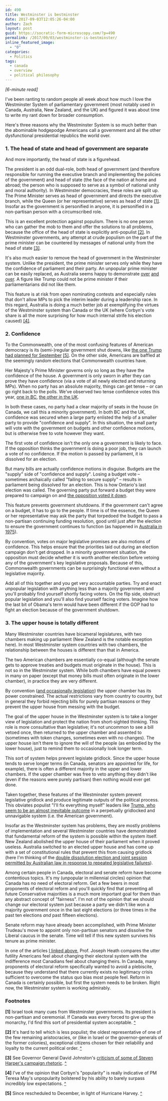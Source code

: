 ```yaml
---
id: 490
title: Westminster is bestminster
date: 2017-09-03T12:05:26-04:00
author: Zach
layout: post
guid: https://socratic-form-microscopy.com/?p=490
permalink: /2017/09/03/westminster-is-bestminster/
inline_featured_image:
  - "0"
categories:
  - Politics
tags:
  - canada
  - overview
  - political philosophy
---
```

<em>[6-minute read]</em>

I've been ranting to random people all week about how much I love the Westminster System of parliamentary government (most notably used in Canada, Australia, New Zealand, and the UK) and figured it was about time to write my rant down for broader consumption.

Here's three reasons why the Westminster System is so much better than the abominable hodgepodge Americans call a government and all the other dysfunctional presidential republics the world over.
<h3>1. The head of state and head of government are separate</h3>
And more importantly, the head of state is a figurehead.

The president is an odd dual-role, both head of government (and therefore responsible for running the executive branch and implementing the policies of the government) and head of state (the face of the nation at home and abroad; the person who is supposed to serve as a symbol of national unity and moral authority). In Westminster democracies, these roles are split up. The Prime Minister serves as head of government and directs the executive branch, while the Queen (or her representative) serves as head of state <a href="#wes-bot-1" id="wes-top-1">[1]</a>. Insofar as the government is personified in anyone, it is personified in a non-partisan person with a circumscribed role.

This is an excellent protection against populism. There is no one person who can gather the mob to them and offer the solutions to all problems, because the office of the head of state is explicitly anti-populist <a href="#wes-bot-2" id="wes-top-2">[2]</a>. In Westminster governments, any attempt at crude populism on the part of the prime minister can be countered by messages of national unity from the head of state <a href="#wes-bot-3" id="wes-top-3">[3]</a>.

It's also much easier to remove the head of government in the Westminster system. Unlike the president, the prime minister serves only while they have the confidence of parliament and their party. An unpopular prime minister can be easily replaced, as Australia seems happy to demonstrate <a href="https://en.wikipedia.org/wiki/Australian_Labor_Party_leadership_spill,_2010">over</a> <a href="https://en.wikipedia.org/wiki/Australian_Labor_Party_leadership_spill,_June_2013">and</a> <a href="https://en.wikipedia.org/wiki/Liberal_Party_of_Australia_leadership_spill,_September_2015">over</a>. A figure like Trump could not be prime minister if their parliamentarians did not like them.

This feature is at risk from open nominating contests and especially rules that don't allow MPs to pick the interim leader during a leadership race. In this regard, Australia is doing a much better job at exemplifying the virtues of the Westminster system than Canada or the UK (where Corbyn's vote share is all the more surprising for how much internal strife his election caused) <a href="#wes-bot-4" id="wes-top-4">[4]</a>.
<h3>2. Confidence</h3>
To the Commonwealth, one of the most confusing features of American democracy is its (semi-)regular government shut downs, like <a href="http://www.cnn.com/2017/08/23/politics/trump-wall-mexico-government-shutdown/index.html">the one Trump had planned for September</a> <a href="#wes-bot-5" id="wes-top-5">[5]</a>. On the other side, Americans are baffled at the seemingly random elections that Commonwealth countries have.

Her Majesty's Prime Minister governs only so long as they have the confidence of the house. A government is only sworn in after they can prove they have confidence (via a vote of all newly elected and returning MPs). When no party has an absolute majority, things can get tense – or can go right back to the polls. We've observed two tense confidence votes this year, <a href="http://www.macleans.ca/news/canada/christy-clarks-b-c-liberals-fall-on-confidence-vote/">one in BC</a>, <a href="http://www.france24.com/en/20170629-british-pm-theresa-may-narrowly-wins-confidence-vote-parliament">the other in the UK</a>.

In both these cases, no party had a clear majority of seats in the house (in Canada, we call this a minority government). In both BC and the UK, confidence was secured when a large party enlisted the help of a smaller party to provide "confidence and supply". In this situation, the small party will vote with the government on budgets and other confidence motions, but is otherwise free to vote however they want.

The first vote of confidence isn't the only one a government is likely to face. If the opposition thinks the government is doing a poor job, they can launch a vote of no confidence. If the motion is passed by parliament, it is dissolved for an election.

But many bills are actually confidence motions in disguise. Budgets are the "supply" side of "confidence and supply". Losing a budget vote – sometimes archaically called "failing to secure supply" – results in parliament being dissolved for an election. This is how Ontario's last election was called. The governing party put forward a budget they were prepared to campaign on and <a href="http://www.cbc.ca/news/canada/toronto/ontario-heads-for-june-election-after-ndp-rejects-budget-1.2629401">the opposition voted it down</a>.

This feature prevents government shutdowns. If the government can't agree on a budget, it has to go to the people. If time is of the essence, the Queen or her representative may ask the party that torpedoed the budget to pass a non-partisan continuing funding resolution, good until just after the election to ensure the government continues to function (as happened in <a href="https://en.wikipedia.org/wiki/1975_Australian_constitutional_crisis#Dissolution">Australia in 1975</a>).

By convention, votes on major legislative promises are also motions of confidence. This helps ensure that the priorities laid out during an election campaign don't get dropped. In a minority government situation, the opposition must decide whether it is worth another election before vetoing any of the government's key legislative proposals. Because of this, Commonwealth governments can be surprisingly functional even without a legislative majority.

Add all of this together and you get very accountable parties. Try and enact unpopular legislation with anything less than a majority government and you'll probably find yourself shortly facing voters. On the flip side, obstruct popular legislation and you'll also find yourself facing voters. Imagine how the last bit of Obama's term would have been different if the GOP had to fight an election because of the government shutdown.
<h3>3. The upper house is totally different</h3>
Many Westminster countries have bicameral legislatures, with two chambers making up parliament (New Zealand is the notable exception here). In most Westminster system countries with two chambers, the relationship between the houses is different than that in America.

The two American chambers are essentially co-equal (although the senate gets to approve treaties and budgets must originate in the house). This is not so in the Westminster system. While both chambers have equal powers in many on paper (except that money bills must often originate in the lower chamber), in practice they are very different.

By convention (<a href="https://en.wikipedia.org/wiki/Parliament_Act_1911">and occasionally legislation</a>) the upper chamber has its power constrained. The actual restrictions vary from country to country, but in general they forbid rejecting bills for purely partisan reasons or they prevent the upper house from messing with the budget.

The goal of the upper house in the Westminster system is to take a longer view of legislation and protect the nation from short-sighted thinking. This role is more consultative than legislative; it's not uncommon to see a bill vetoed once, then returned to the upper chamber and assented to (sometimes with token changes, sometimes even with no changes). The upper house isn't there to ignore the will of the people (as embodied by the lower house), just to remind them to occasionally look longer term.

This sort of system helps prevent legislate gridlock. Since the upper house tends to serve longer terms (in Canada, senators are appointed for life, for example), there is often a different majority in the upper and lower chambers. If the upper chamber was free to veto anything they didn't like (even if the reasons were purely partisan) then nothing would ever get done.

Taken together, these features of the Westminster system prevent legislative gridlock and produce legitimate outputs of the political process. This obviates populist "I'll fix everything myself" leaders like <a href="http://induecourse.ca/thoughts-on-president-trump/">Trump, who seem to be an almost inevitable outcome</a> in a perpetually gridlocked and unnavigable system (i.e. the American government).

Insofar as the Westminster system has problems, they are mostly problems of implementation and several Westminster countries have demonstrated that fundamental reform of the system is possible within the system itself. New Zealand abolished the upper house of their parliament when it proved useless. Australia switched to an elected upper house and has come up with a set of constitutional rules that prevent this from causing gridlock (here I'm thinking of the <a href="https://en.wikipedia.org/wiki/Double_dissolution">double dissolution election and joint session permitted by Australian law in response to repeated legislative failures</a>).

Among certain people in Canada, electoral and senate reform have become contentious topics. It's my (unpopular in millennial circles) opinion that Canada has no need of electoral reform. Get a few beers in most proponents of electoral reform and you'll quickly find that preventing all future Conservative majorities is a much more important goal for them than any abstract concept of "fairness". I'm not of the opinion that we should change our electoral system just because a party we didn't like won a majority government once in the last eight elections (or three times in the past ten elections <em>and</em> past fifteen elections).

Senate reform may have already been accomplished, with Prime Minister Trudeau's move to appoint only non-partisan senators and dissolve the Liberal caucus in the senate. Time will tell if this new system survives his tenure as prime minister.

In one of the articles <a href="http://induecourse.ca/thoughts-on-president-trump/">I linked above</a>, Prof. Joseph Heath compares the utter futility Americans feel about changing their electoral system with the indifference most Canadians feel about changing theirs. In Canada, many proponents of electoral reform specifically wanted to avoid a plebiscite, because they understand that there currently exists no legitimacy crisis sufficient to overcome the status quo bias most people feel. Reform in Canada is certainly possible, but first the system needs to be broken. Right now, the Westminster system is working admirably.
<h3>Footnotes</h3>
<strong id="wes-bot-1">[1]</strong> Israel took many cues from Westminster governments. Its president is non-partisan and ceremonial. If Canada was every forced to give up the monarchy, I'd find this sort of presidential system acceptable. <a href="#wes-top-1">^</a>

<strong id="wes-bot-2">[2]</strong> It's hard to tell which is less populist; the oldest representative of one of the few remaining aristocracies, or (like in Israel or the governor-generals of the former colonies), exceptional citizens chosen for their reliability and loyalty to the current political order. <a href="#wes-top-2">^</a>

<strong id="wes-bot-3">[3]</strong> See Governor General David Johnston's <a href="http://www.cbc.ca/news/politics/governor-general-comments-wherry-1.3537296">criticism of some of Steven Harper's campaign rhetoric</a>. <a href="#wes-top-3">^</a>

<strong id="wes-bot-4">[4]</strong> I've of the opinion that Corbyn's "popularity" is really indicative of PM Teresa May's unpopularity bolstered by his ability to barely surpass incredibly low expectations. <a href="#wes-top-4">^</a>

<strong id="wes-bot-5">[5]</strong> Since rescheduled to December, in light of Hurricane Harvey. <a href="#wes-top-5">^</a>